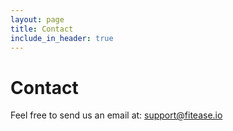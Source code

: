 ```yaml
---
layout: page
title: Contact
include_in_header: true
---
```


# Contact

Feel free to send us an email at: [support@fitease.io](mailto:support@fitease.io)
